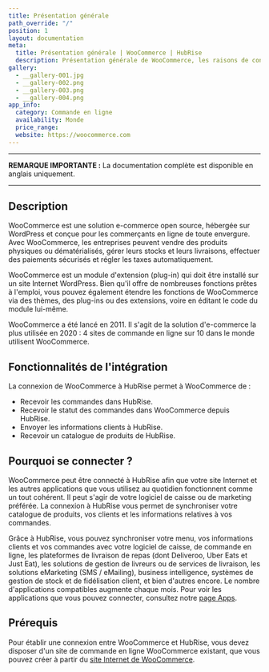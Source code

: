 ```yaml
---
title: Présentation générale
path_override: "/"
position: 1
layout: documentation
meta:
  title: Présentation générale | WooCommerce | HubRise
  description: Présentation générale de WooCommerce, les raisons de connecter votre site WooCommerce à HubRise et fonctionnalités de l'intégration avec HubRise.
gallery:
  - __gallery-001.jpg
  - __gallery-002.png
  - __gallery-003.png
  - __gallery-004.png
app_info:
  category: Commande en ligne
  availability: Monde
  price_range:
  website: https://woocommerce.com
---
```


---

**REMARQUE IMPORTANTE :** La documentation complète est disponible <Link to="/apps/woocommerce" addLocalePrefix={false}>en anglais uniquement</Link>.

---

## Description

WooCommerce est une solution e-commerce open source, hébergée sur WordPress et conçue pour les commerçants en ligne de toute envergure. Avec WooCommerce, les entreprises peuvent vendre des produits physiques ou dématérialisés, gérer leurs stocks et leurs livraisons, effectuer des paiements sécurisés et régler les taxes automatiquement.

WooCommerce est un module d'extension (plug-in) qui doit être installé sur un site Internet WordPress. Bien qu'il offre de nombreuses fonctions prêtes à l'emploi, vous pouvez également étendre les fonctions de WooCommerce via des thèmes, des plug-ins ou des extensions, voire en éditant le code du module lui-même.

WooCommerce a été lancé en 2011. Il s'agit de la solution d'e-commerce la plus utilisée en 2020 : 4 sites de commande en ligne sur 10 dans le monde utilisent WooCommerce.

## Fonctionnalités de l'intégration

La connexion de WooCommerce à HubRise permet à WooCommerce de :

- Recevoir les commandes dans HubRise.
- Recevoir le statut des commandes dans WooCommerce depuis HubRise.
- Envoyer les informations clients à HubRise.
- Recevoir un catalogue de produits de HubRise.

## Pourquoi se connecter ?

WooCommerce peut être connecté à HubRise afin que votre site Internet et les autres applications que vous utilisez au quotidien fonctionnent comme un tout cohérent. Il peut s'agir de votre logiciel de caisse ou de marketing préférée. La connexion à HubRise vous permet de synchroniser votre catalogue de produits, vos clients et les informations relatives à vos commandes.

Grâce à HubRise, vous pouvez synchroniser votre menu, vos informations clients et vos commandes avec votre logiciel de caisse, de commande en ligne, les plateformes de livraison de repas (dont Deliveroo, Uber Eats et Just Eat), les solutions de gestion de livreurs ou de services de livraison, les solutions eMarketing (SMS / eMailing), business intelligence, systèmes de gestion de stock et de fidélisation client, et bien d'autres encore. Le nombre d'applications compatibles augmente chaque mois. Pour voir les applications que vous pouvez connecter, consultez notre [page Apps](/apps).

## Prérequis

Pour établir une connexion entre WooCommerce et HubRise, vous devez disposer d'un site de commande en ligne WooCommerce existant, que vous pouvez créer à partir du [site Internet de WooCommerce](https://woocommerce.com).
